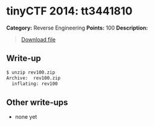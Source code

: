 # tinyCTF 2014: tt3441810

**Category:** Reverse Engineering
**Points:** 100
**Description:**

> [Download file](rev100.zip)

## Write-up

```bash
$ unzip rev100.zip
Archive:  rev100.zip
  inflating: rev100
```

## Other write-ups

* none yet
